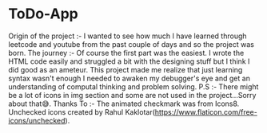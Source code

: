 # ToDo-App
Origin of the project :- I wanted to see how much I have learned through leetcode and youtube from the past couple of days and so the project was born. 
The journey :- Of course the first part was the easiest. I wrote the HTML code easily and struggled a bit with the designing stuff but I think I did good as an ameteur. This project made me realize that just learning syntax wasn't enough I needed to awaken my debugger's eye and get an understanding of computal thinking and problem solving.
P.S :- There might be a lot of icons in img section and some are not used in the project...Sorry about that😅.
Thanks To :- The animated checkmark was from Icons8.
             Unchecked icons created by Rahul Kaklotar(https://www.flaticon.com/free-icons/unchecked).

